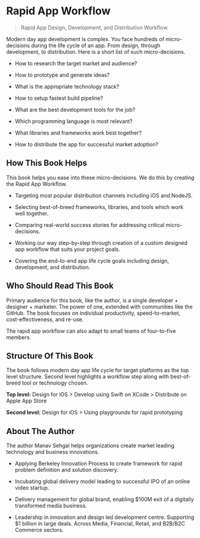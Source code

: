 # Rapid App Workflow

> Rapid App Design, Development, and Distribution Workflow.

Modern day app development is complex. You face hundreds of micro-decisions during the life cycle of an app. From design, through development, to distribution. Here is a short list of such micro-decisions.

- How to research the target market and audience?

- How to prototype and generate ideas?

- What is the appropriate technology stack?

- How to setup fastest build pipeline?

- What are the best development tools for the job?

- Which programming language is most relevant?

- What libraries and frameworks work best together?

- How to distribute the app for successful market adoption?

## How This Book Helps

This book helps you ease into these micro-decisions. We do this by creating the Rapid App Workflow.

- Targeting most popular distribution channels including iOS and NodeJS.

- Selecting best-of-breed frameworks, libraries, and tools which work well together. 

- Comparing real-world success stories for addressing critical micro-decisions. 

- Working our way step-by-step through creation of a custom designed app workflow that suits your project goals. 

- Covering the end-to-end app life cycle goals including design, development, and distribution.

## Who Should Read This Book

Primary audience for this book, like the author, is a single developer + designer + marketer. The power of one, extended with communities like the GitHub. The book focuses on individual productivity, speed-to-market, cost-effectiveness, and re-use.

The rapid app workflow can also adapt to small teams of four-to-five members.

## Structure Of This Book

The book follows modern day app life cycle for target platforms as the top level structure. Second level highlights a workflow step along with best-of-breed tool or technology chosen.

**Top level:** Design for iOS > Develop using Swift on XCode > Distribute on Apple App Store

**Second level:** Design for iOS > Using playgrounds for rapid prototyping

## About The Author

The author Manav Sehgal helps organizations create market leading technology and business innovations.

- Applying Berkeley Innovation Process to create framework for rapid problem definition and solution discovery.

- Incubating global delivery model leading to successful IPO of an online video startup.

- Delivery management for global brand, enabling $100M exit of a digitally transformed media business.

- Leadership in innovation and design led development centre. Supporting $1 billion in large deals. Across Media, Financial, Retail, and B2B/B2C Commerce sectors.

